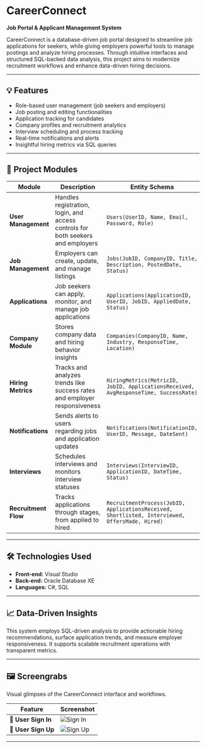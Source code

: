 # CareerConnect

**Job Portal & Applicant Management System**

CareerConnect is a database-driven job portal designed to streamline job applications for seekers, while giving employers powerful tools to manage postings and analyze hiring processes. Through intuitive interfaces and structured SQL-backed data analysis, this project aims to modernize recruitment workflows and enhance data-driven hiring decisions.

---

## 💡 Features

- Role-based user management (job seekers and employers)
- Job posting and editing functionalities
- Application tracking for candidates
- Company profiles and recruitment analytics
- Interview scheduling and process tracking
- Real-time notifications and alerts
- Insightful hiring metrics via SQL queries

---

## 🧩 Project Modules

| Module               | Description                                                                                      | Entity Schema |
|----------------------|--------------------------------------------------------------------------------------------------|---------------|
| **User Management**  | Handles registration, login, and access controls for both seekers and employers                  | `Users(UserID, Name, Email, Password, Role)` |
| **Job Management**   | Employers can create, update, and manage listings                                                | `Jobs(JobID, CompanyID, Title, Description, PostedDate, Status)` |
| **Applications**     | Job seekers can apply, monitor, and manage job applications                                     | `Applications(ApplicationID, UserID, JobID, AppliedDate, Status)` |
| **Company Module**   | Stores company data and hiring behavior insights                                                 | `Companies(CompanyID, Name, Industry, ResponseTime, Location)` |
| **Hiring Metrics**   | Tracks and analyzes trends like success rates and employer responsiveness                        | `HiringMetrics(MetricID, JobID, ApplicationsReceived, AvgResponseTime, SuccessRate)` |
| **Notifications**    | Sends alerts to users regarding jobs and application updates                                     | `Notifications(NotificationID, UserID, Message, DateSent)` |
| **Interviews**       | Schedules interviews and monitors interview statuses                                             | `Interviews(InterviewID, ApplicationID, DateTime, Status)` |
| **Recruitment Flow** | Tracks applications through stages, from applied to hired                                         | `RecruitmentProcess(JobID, ApplicationsReceived, Shortlisted, Interviewed, OffersMade, Hired)` |

---

## 🛠️ Technologies Used

- **Front-end:** Visual Studio
- **Back-end:** Oracle Database XE
- **Languages:** C#, SQL

---

## 📈 Data-Driven Insights

This system employs SQL-driven analysis to provide actionable hiring recommendations, surface application trends, and measure employer responsiveness. It supports scalable recruitment operations with transparent metrics.

---

## 🖼️ Screengrabs

Visual glimpses of the CareerConnect interface and workflows.

| Feature                           | Screenshot |
|----------------------------------|------------|
| 👤 **User Sign In** | ![Sign In](https://github.com/user-attachments/assets/b9f7e8ae-97e4-4068-8fd4-b00490a5bf82) |
| 👤 **User Sign Up** | ![Sign Up](https://github.com/user-attachments/assets/254991cb-ff59-4d7a-863e-352624ebd174) |

---
